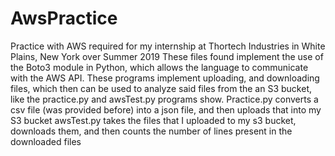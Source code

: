 # AwsPractice
Practice with AWS required for my internship at Thortech Industries in White Plains, New York over Summer 2019
These files found implement the use of the Boto3 module in Python, which allows the language to communicate with the AWS API.
These programs implement uploading, and downloading files, which then can be used to analyze said files from the an S3 bucket, like the practice.py and awsTest.py programs show. Practice.py converts a csv file (was provided before) into a json file, and then uploads that into my S3 bucket
awsTest.py takes the files that I uploaded to my s3 bucket, downloads them, and then counts the number of lines present in the downloaded files
